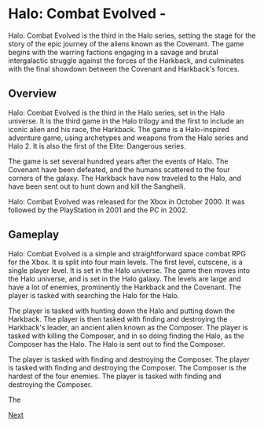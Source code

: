 # Halo: Combat Evolved -  

Halo: Combat Evolved is the third in the Halo series, setting the stage for the story of the epic journey of the aliens known as the Covenant. The game begins with the warring factions engaging in a savage and brutal intergalactic struggle against the forces of the Harkback, and culminates with the final showdown between the Covenant and Harkback's forces.

## Overview

Halo: Combat Evolved is the third in the Halo series, set in the Halo universe. It is the third game in the Halo trilogy and the first to include an iconic alien and his race, the Harkback. The game is a Halo-inspired adventure game, using archetypes and weapons from the Halo series and Halo 2. It is also the first of the Elite: Dangerous series.

The game is set several hundred years after the events of Halo. The Covenant have been defeated, and the humans scattered to the four corners of the galaxy. The Harkback have now traveled to the Halo, and have been sent out to hunt down and kill the Sangheili.

Halo: Combat Evolved was released for the Xbox in October 2000. It was followed by the PlayStation in 2001 and the PC in 2002.

## Gameplay

Halo: Combat Evolved is a simple and straightforward space combat RPG for the Xbox. It is split into four main levels. The first level, cutscene, is a single player level. It is set in the Halo universe. The game then moves into the Halo universe, and is set in the Halo galaxy. The levels are large and have a lot of enemies, prominently the Harkback and the Covenant. The player is tasked with searching the Halo for the Halo.

The player is tasked with hunting down the Halo and putting down the Harkback. The player is then tasked with finding and destroying the Harkback's leader, an ancient alien known as the Composer. The player is tasked with killing the Composer, and in so doing finding the Halo, as the Composer has the Halo. The Halo is sent out to find the Composer.

The player is tasked with finding and destroying the Composer. The player is tasked with finding and destroying the Composer. The Composer is the hardest of the four enemies. The player is tasked with finding and destroying the Composer.

The

[Next](366.md)